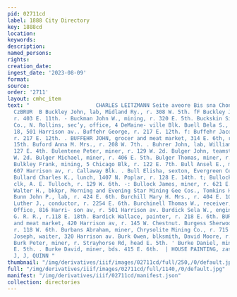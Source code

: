 ```yaml
---
pid: 02711cd
label: 1888 City Directory
key: 1888cd
location: 
keywords: 
description: 
named_persons: 
rights: 
creation_date: 
ingest_date: '2023-08-09'
format: 
source: 
order: '2711'
layout: cmhc_item
text: "                     CHARLES LEITZMANN Seite aveore Bis sna Chontnst r  -«BUc.™”™”™”™C—(<si‘CWS
  CzBRUR  B Buckley John, lab, Midland Ry., r. 308 W. 5th. fF Buckley John, furnaceman,
  r. 403 E. 11th. - Buckman John W., mining, r. 320 E. 5th. Buckskin Silver Mining
  Co., N. Rollins, sec’y, office, 4 DeMaine- ville Blk. Buell Bela S., mining, r.
  18, 501 Harrison av.. Buffehr George, r. 217 E. 12th. f: Buffehr Jacob, saw mill,
  r. 217 E. 12th. . BUFFEHR JOHN, grocer and meat market, 314 E. 6th, r. Hazel, cor.
  15th. Buford Anna M. Mrs., r. 208 W. 7th. . Buhrer John, lab, William Irvine, r.
  127 E. 4th. Bulentene Peter, miner, r. 129 W. 2d. Bulger John, teamster, r. 413
  W. 2d. Bulger Michael, miner, r. 406 E. 5th. Bulger Thomas, miner, r. 822 E. 5th.
  Bulkley Frank, mining, 5 Chicago Blk, r. 122 E. 7th. Bull Ansel E., marble worker,
  607 Harrison av, r. Callaway Blk. . Bull Elisha, sexton, Evergreen Cemetery. t:
  Bullard Charles K., lunch, 1407 N. Poplar, r. 128 E. 14th. t; Bullock Gardner E.,
  clk, A. E. Tulloch, r. 129 W. 6th. -: Bullock James, miner, r. 621 E. 4th. -- Bunce
  Walter H., bkkpr, Morning and Evening Star Mining Gee Cos., Tomkins Hardware Co.
  Bunn John P., lab, r. 424 E. 6th. Burchill Mary H. Mrs., r. 404 E. 10th. Burchinal
  Luther J., conductor, r. 2254 E. 6th. Burchinell Thomas W., receiver, U.S. Land
  Office, 816 Harri- son av, r. 501 Harrison av. Burdick Sela W., engineer, D. & R.
  G. R. R., r.118 E. 18th. Bardick Wallace, painter, r. 218 E. 6th. BURENS A., grocer
  and meat market, 420 Harrison av, r. 145 W. Chestnut. Burgess Sherwood E., clk,
  r. 118 W. 6th. Burbans Abraham, miner, Chrysolite Mining Co., r. 715 E. 6th. Burk
  Joseph, waiter, 320 Harrison av. Burk Owen, blksmith, David Moore, r. 628 E. 5th.
  Burk Peter, miner, r. Strayhorse Rd, head E. 5th. ' Burke Daniel, miner, bds. 629
  E. 5th. . Burke David, miner, bds. 415 E. 6th.  | HOUSE PAINTING, zasr 2%¢rmsr.
  J, J, QUINN "
thumbnail: "/img/derivatives/iiif/images/02711cd/full/250,/0/default.jpg"
full: "/img/derivatives/iiif/images/02711cd/full/1140,/0/default.jpg"
manifest: "/img/derivatives/iiif/02711cd/manifest.json"
collection: directories
---
```

